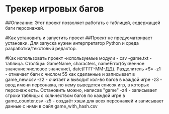 # Трекер игровых багов
##Описание: Этот проект позволяет работать с таблицей, содержащей баги персонажей.

#Как установить и запустить проект
##Проект не предусматривает установки. Для запуска нужен интерпретатор Python и среда разработки/текстовый редактор.

#Как использовать проект
-используемые модули - csv
-game.txt - таблица. Столбцы: GameName, characters, nameError(буквенное значение:числовое значение), date(ГГГГ-ММ-ДД). Разделитель «$»
-z1 - отмечает баги с числом 55 как сделанные и записывает в game_new.csv
-z2 - считает и выводит кол-во багов в каждой игре
-z3 - ввод имени персонажа, по нему выведется список игр, в которых персонаж есть. Остановить можно, написав "game"
-z4 - записывает строки таблицы с количеством багов по каждой игре в game_counter.csv
-z5 - создаёт хэши для всех персонажей и записывает данные с ними в файл game_with_hash.csv

